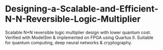 # Designing-a-Scalable-and-Efficient-N-N-Reversible-Logic-Multiplier
Scalable N*N reversible logic multiplier design with lower quantum cost. Verified with ModelSim &amp; implemented on FPGA using Quartus II. Suitable for quantum computing, deep neural networks &amp; cryptography.
